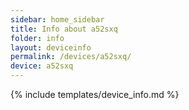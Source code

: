 ```yaml
---
sidebar: home_sidebar
title: Info about a52sxq
folder: info
layout: deviceinfo
permalink: /devices/a52sxq/
device: a52sxq
---
```

{% include templates/device_info.md %}
